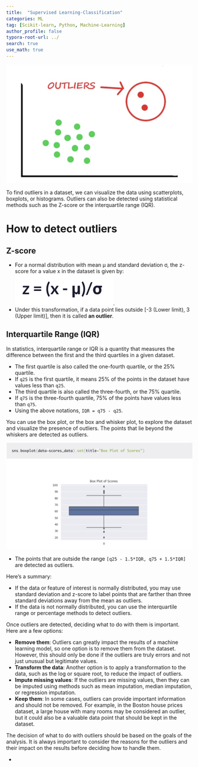 ```yaml
---
title:  "Supervised Learning-Classification"
categories: ML
tag: [Scikit-learn, Python, Machine-Learning]
author_profile: false
typora-root-url: ../
search: true
use_math: true
---
```




![image-20230712172357982](/images/2023-07-12-Outliers/image-20230712172357982.png)

To find outliers in a dataset, we can visualize the data using scatterplots, boxplots, or histograms. Outliers can also be detected using statistical methods such as the Z-score or the interquartile range (IQR).

# How to detect outliers

## Z-score

- For a normal distribution with mean μ and standard deviation σ, the z-score for a value x in the dataset is given by: ![image-20230712172602050](/images/2023-07-12-Outliers/image-20230712172602050.png).
- Under this transformation, if a data point lies outside [-3 (Lower limit), 3 (Upper limit)], then it is called **an outlier**.

## Interquartile Range (IQR)

In statistics, interquartile range or IQR is a quantity that measures the difference between the first and the third quartiles in a given dataset.

- The first quartile is also called the one-fourth quartile, or the 25% quartile.
- If `q25` is the first quartile, it means 25% of the points in the dataset have values less than `q25`.
- The third quartile is also called the three-fourth, or the 75% quartile.
- If `q75` is the three-fourth quartile, 75% of the points have values less than `q75`.
- Using the above notations, `IQR = q75 - q25`.

You can use the box plot, or the box and whisker plot, to explore the dataset and visualize the presence of outliers. The points that lie beyond the whiskers are detected as outliers.

![image-20230712172941677](/images/2023-07-12-Outliers/image-20230712172941677.png)

- The points that are outside the range `[q25 - 1.5*IQR, q75 + 1.5*IQR]`  are detected as outliers.

Here’s a summary:

- If the data or feature of interest is normally distributed, you may use standard deviation and z-score to label points that are farther than three standard deviations away from the mean as outliers.
- If the data is not normally distributed, you can use the interquartile range or percentage methods to detect outliers.



Once outliers are detected, deciding what to do with them is important. Here are a few options:

- **Remove them**: Outliers can greatly impact the results of a machine learning model, so one option is to remove them from the dataset. However, this should only be done if the outliers are truly errors and not just unusual but legitimate values.
- **Transform the data**: Another option is to apply a transformation to the data, such as the log or square root, to reduce the impact of outliers.
- **Impute missing values**: If the outliers are missing values, then they can be imputed using methods such as mean imputation, median imputation, or regression imputation.
- **Keep them**: In some cases, outliers can provide important information and should not be removed. For example, in the Boston house prices dataset, a large house with many rooms may be considered an outlier, but it could also be a valuable data point that should be kept in the dataset.

The decision of what to do with outliers should be based on the goals of the analysis. It is always important to consider the reasons for the outliers and their impact on the results before deciding how to handle them.

- 